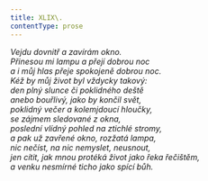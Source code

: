 ```yaml
---
title: XLIX\.
contentType: prose
---
```


_Vejdu dovnitř a zavírám okno.  
Přinesou mi lampu a přejí dobrou noc  
a i můj hlas přeje spokojeně dobrou noc.  
Kéž by můj život byl vždycky takový:  
den plný slunce či poklidného deště  
anebo bouřlivý, jako by končil svět,  
poklidný večer a kolemjdoucí hloučky,  
se zájmem sledované z okna,  
poslední vlídný pohled na ztichlé stromy,  
a pak už zavřené okno, rozžatá lampa,  
nic nečíst, na nic nemyslet, neusnout,  
jen cítit, jak mnou protéká život jako řeka řečištěm,  
a venku nesmírné ticho jako spící bůh._
